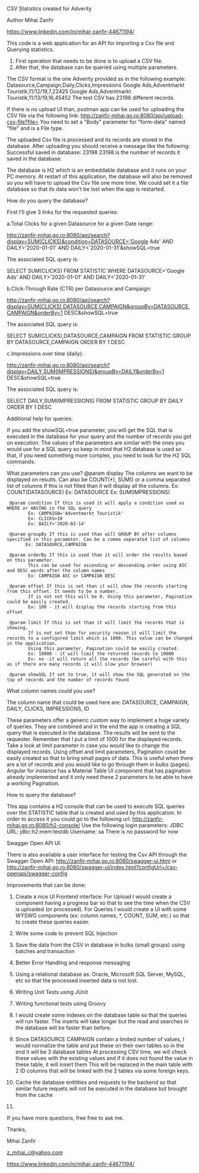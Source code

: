 CSV Statistics created for Adverity

Author Mihai Zanfir

https://www.linkedin.com/in/mihai-zanfir-44671194/


This code is a web application for an API for importing a Csv file and Querying statistics.

1. First operation that needs to be done is to upload a CSV file.
2. After that, the database can be queried using multiple parameters.

The CSV format is the one Adverity provided as in the following example:
Datasource,Campaign,Daily,Clicks,Impressions
Google Ads,Adventmarkt Touristik,11/12/19,7,22425
Google Ads,Adventmarkt Touristik,11/13/19,16,45452
The test CSV has 23198 different records.

If there is no upload UI than, postman app can be used for uploading the CSV file via the following link:
http://zanfir-mihai.go.ro:8080/api/upload-csv-file?file=
You need to set a "Body" parameter for "form-data" named "file" and is a File type.

The uploaded Csv file is processed and its records are stored in the database.
After uploading you should receive a message like the following: Successful saved in database: 23198
23198 is the number of records it saved in the database.

The database is H2 which is an embeddable database and it runs on your PC memory.
At restart of this application, the database will also be removed so you will have to upload the Csv file one more time.
We could set it a file database so that its data won't be lost when the app is restarted.

How do you query the database?

First I'll give 3 links for the requested queries:

a.Total Clicks for a given Datasource for a given Date range:

http://zanfir-mihai.go.ro:8080/api/search?display=SUM(CLICKS)&condition=DATASOURCE='Google Ads' AND DAILY>'2020-01-01' AND DAILY<'2020-01-31'&showSQL=true

The associated SQL query is:

SELECT SUM(CLICKS) FROM STATISTIC WHERE DATASOURCE='Google Ads' AND DAILY>'2020-01-01' AND DAILY<'2020-01-31'

b.Click-Through Rate (CTR) per Datasource and Campaign:

http://zanfir-mihai.go.ro:8080/api/search?display=SUM(CLICKS),DATASOURCE,CAMPAIGN&groupBy=DATASOURCE,CAMPAIGN&orderBy=1 DESC&showSQL=true

The associated SQL query is:

SELECT SUM(CLICKS),DATASOURCE,CAMPAIGN FROM STATISTIC GROUP BY DATASOURCE,CAMPAIGN ORDER BY 1 DESC

c.Impressions over time (daily):

http://zanfir-mihai.go.ro:8080/api/search?display=DAILY,SUM(IMPRESSIONS)&groupBy=DAILY&orderBy=1 DESC&showSQL=true

The associated SQL query is:

SELECT DAILY,SUM(IMPRESSIONS) FROM STATISTIC GROUP BY DAILY ORDER BY 1 DESC

Additional help for queries:

If you add the showSQL=true parameter, you will get the SQL that is executed in the database for your query
and the number of records you got on execution.
The values of the parameters are similar with the ones you would use for a SQL query so keep in mind that H2 database is used so that, if you need something more complex, you need to look for the H2 SQL commands.

What parameters can you use?
	 @param display The columns we want to be displayed on results. Can also be COUNT(*), SUM() or a comma separated list of columns
	  		If this is not filled than it will display all the columns.
	  		Ex: COUNT(DATASOURCE)
	  		Ex: DATASOURCE
	  		Ex: SUM(IMPRESSIONS)
	  
	 @param condition If this is used it will apply a condition used as WHERE or HAVING in the SQL query
	  		Ex: CAMPAIGN='Adventmarkt Touristik'
	  		Ex: CLICKS>10
	  		Ex: DAILY>'2020-02-14'
	  
	 @param groupBy If this is used than will GROUP BY after columns specified in this parameter. Can be a comma separated list of columns
	       Ex: DATASOURCE,CAMPAIGN
	       
	 @param orderBy If this is used than it will order the results based on this parameter.
	  		This can be used for ascending or descending order using ASC and DESC words after the column names 
	  		Ex: CAMPAIGN ASC or CAMPAIGN DESC
	  
	 @param offset If this is set than it will show the records starting from this offset. It needs to be a number.
	  		If is not set this will be 0. Using this parameter, Pagination could be easily created.
	  		Ex: 100 - it will display the records starting from this offset
	  
	 @param limit If this is set than it will limit the records that is showing.
	  		If is not set than for security reason it will limit the records to a configured limit which is 1000. This value can be changed in the application.
	  		Using this parameter, Pagination could be easily created.
	  		Ex: 10000 - it will limit the returned records to 10000
	  		Ex: no -it will return all the records (be careful with this as if there are many records it will slow your browser)
	  
	 @param showSQL If set to true, it will show the SQL generated on the top of records and the number of records found

What column names could you use?

The column name that could be used here are: DATASOURCE, CAMPAIGN, DAILY, CLICKS, IMPRESSIONS, ID

These parameters offer a generic custom way to implement a huge variety of queries.
They are combined and in the end the app is creating a SQL query that is executed in the database.
The results will be sent to the requester.
Remember that I put a limit of 1000 for the displayed records.
Take a look at limit parameter in case you would like to change the displayed records.
Using offset and limit parameters, Pagination could be easily created so that to bring small pages of data.
This is useful when there are a lot of records and you would like to go through them in bulks (pages).
Angular for instance has a Material Table UI component that has pagination already implemented and it only need these 2 parameters to be able to have a working Pagination.

How to query the database?

This app contains a H2 console that can be used to execute SQL queries over the STATISTIC table that is created and used by this application.
In order to access it you could go to the following url:
http://zanfir-mihai.go.ro:8080/h2-console/
Use the following login parameters:
JDBC URL: jdbc:h2:mem:testdb
Username: sa
There is no password for now

Swagger Open API UI:

There is also available a user interface for testing the Csv API through the Swagger Open API:
http://zanfir-mihai.go.ro:8080/swagger-ui.html
or
http://zanfir-mihai.go.ro:8080/swagger-ui/index.html?configUrl=/csv-openapi/swagger-config

Improvements that can be done:

1. Create a nice UI Frontend interface:
For Upload I would create a component having a progress bar so that to see the time when the CSV is uploaded (or processed). 
For Queries I would create a UI with some WYSWG components (ex: column names, *, COUNT, SUM, etc.) so that to create these queries easier.

2. Write some code to prevent SQL Injection

3. Save the data from the CSV in database in bulks (small groups) using batches and transaction

4. Better Error Handling and response messaging

5. Using a relational database as: Oracle, Microsoft SQL Server, MySQL, etc so that the processed inserted data is not lost.

6. Writing Unit Tests using JUnit

7. Writing functional tests using Groovy

8. I would create some indexes on the database table so that the queries will run faster. The inserts will take longer but the read and searches in the database will be faster than before.

9. Since DATASOURCE CAMPAIGN contain a limited number of values, I would normalize the table and put these on their own tables so in the end it will be 3 database tables
At processing CSV time, we will check these values with the existing values and if it does not found the value in these table, it will insert them
This will be replaced in the main table with 2 ID columns that will be linked with the 2 tables via some foreign keys.

10. Cache the database entitities and requests to the backend so that similar future requets will not be executed in the database but brought from the cache

11. 


If you have more questions, free free to ask me.

Thanks,

Mihai Zanfir

z_mihai_c@yahoo.com

https://www.linkedin.com/in/mihai-zanfir-44671194/
